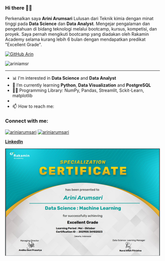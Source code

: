### Hi there 👋👒

Perkenalkan saya **Arini Arumsari** Lulusan dari Teknik kimia dengan minat tinggi pada **Data Science** dan **Data Analyst**. Mengejar pengalaman dan pengetahuan di bidang teknologi melalui bootcamp, kursus, kompetisi, dan proyek. Saya pernah mengikuti bootcamp yang diadakan oleh Rakamin Academy selama kurang lebih 6 bulan dengan mendapatkan predikat "Excellent Grade".

[![GitHub Arin](https://img.shields.io/github/followers/ariniamsr?label=follow&style=social)](https://github.com/ariniamsr)

<p align="left"> <img src="https://komarev.com/ghpvc/?username=ariniamsr&label=Profile%20views&color=0e75b6&style=flat" alt="ariniamsr" /> </p>

---

- 📊 I'm interested in  **Data Science** and **Data Analyst**
- 🌱 I’m currently learning **Python**, **Data Visualization** and **PostgreSQL**
- 👩‍💻 Programming Library: NumPy, Pandas, Streamlit, Sckit-Learn, matplotlib
- 
- 📫 How to reach me:

<h3 align="left">Connect with me:</h3>
<p align="left">
<a href="https://linkedin.com/in/ariniarumsari" target="blank"><img align="center" src="https://raw.githubusercontent.com/rahuldkjain/github-profile-readme-generator/master/src/images/icons/Social/linked-in-alt.svg" alt="ariniarumsari" height="30" width="40" /></a>
<a href="https://kaggle.com/okyhariawan" target="blank"><img align="center" src="https://raw.githubusercontent.com/rahuldkjain/github-profile-readme-generator/master/src/images/icons/Social/kaggle.svg" alt="ariniarumsari" height="30" width="40" /></a>
</p>

  **[LinkedIn](https://www.linkedin.com/in/ariniarumsari/)**

  
  ![image](https://github.com/ariniamsr/ariniamsr/blob/main/Untitled.png)

